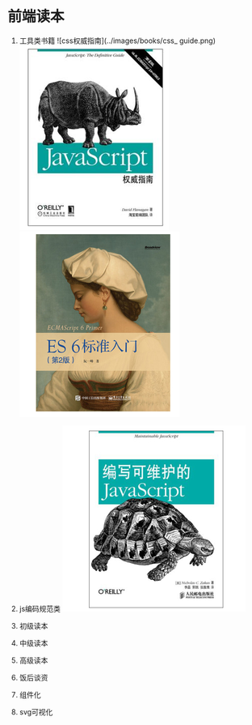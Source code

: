 
# 前端读本

1. 工具类书籍
![css权威指南](../images/books/css_ guide.png)
![js权威指南](../images/books/js_guide.png)
![ES6](../images/books/ES6.png)


2. js编码规范类
   ![编写可维护的js](../images/books/maintenance_js.png)
3. 初级读本
4. 中级读本
5. 高级读本
6. 饭后谈资
7. 组件化
8. svg可视化